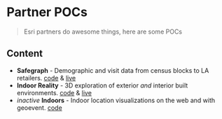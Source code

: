 # Partner POCs

> Esri partners do awesome things, here are some POCs

## Content

* **Safegraph** - Demographic and visit data from census blocks to LA retailers. [code](/safegraph) & [live]()
* **Indoor Reality** - 3D exploration of exterior *and* interior built environments. [code](/indoor-reality) & [live]()
* *inactive* **Indoors** - Indoor location visualizations on the web and with geoevent. [code](/indoors)